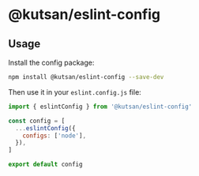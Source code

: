# @kutsan/eslint-config

## Usage

Install the config package:

```sh
npm install @kutsan/eslint-config --save-dev
```

Then use it in your `eslint.config.js` file:

```javascript
import { eslintConfig } from '@kutsan/eslint-config'

const config = [
  ...eslintConfig({
    configs: ['node'],
  }),
]

export default config
```
